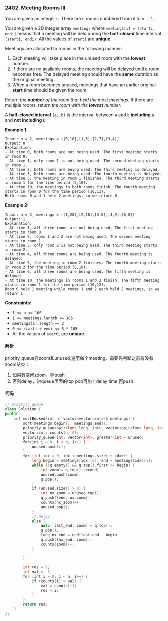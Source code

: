 ### [2402. Meeting Rooms III](https://leetcode.com/problems/meeting-rooms-iii/)

You are given an integer `n`. There are `n` rooms numbered from `0` to `n - 1`.

You are given a 2D integer array `meetings` where `meetings[i] = [starti, endi]` means that a meeting will be held during the **half-closed** time interval `[starti, endi)`. All the values of `starti` are **unique**.

Meetings are allocated to rooms in the following manner:

1. Each meeting will take place in the unused room with the **lowest** number.
2. If there are no available rooms, the meeting will be delayed until a room becomes free. The delayed meeting should have the **same** duration as the original meeting.
3. When a room becomes unused, meetings that have an earlier original **start** time should be given the room.

Return *the **number** of the room that held the most meetings.* If there are multiple rooms, return *the room with the **lowest** number.*

A **half-closed interval** `[a, b)` is the interval between `a` and `b` **including** `a` and **not including** `b`.

 

**Example 1:**

```
Input: n = 2, meetings = [[0,10],[1,5],[2,7],[3,4]]
Output: 0
Explanation:
- At time 0, both rooms are not being used. The first meeting starts in room 0.
- At time 1, only room 1 is not being used. The second meeting starts in room 1.
- At time 2, both rooms are being used. The third meeting is delayed.
- At time 3, both rooms are being used. The fourth meeting is delayed.
- At time 5, the meeting in room 1 finishes. The third meeting starts in room 1 for the time period [5,10).
- At time 10, the meetings in both rooms finish. The fourth meeting starts in room 0 for the time period [10,11).
Both rooms 0 and 1 held 2 meetings, so we return 0. 
```

**Example 2:**

```
Input: n = 3, meetings = [[1,20],[2,10],[3,5],[4,9],[6,8]]
Output: 1
Explanation:
- At time 1, all three rooms are not being used. The first meeting starts in room 0.
- At time 2, rooms 1 and 2 are not being used. The second meeting starts in room 1.
- At time 3, only room 2 is not being used. The third meeting starts in room 2.
- At time 4, all three rooms are being used. The fourth meeting is delayed.
- At time 5, the meeting in room 2 finishes. The fourth meeting starts in room 2 for the time period [5,10).
- At time 6, all three rooms are being used. The fifth meeting is delayed.
- At time 10, the meetings in rooms 1 and 2 finish. The fifth meeting starts in room 1 for the time period [10,12).
Room 0 held 1 meeting while rooms 1 and 2 each held 2 meetings, so we return 1. 
```

 

**Constraints:**

- `1 <= n <= 100`
- `1 <= meetings.length <= 105`
- `meetings[i].length == 2`
- `0 <= starti < endi <= 5 * 105`
- All the values of `starti` are **unique**.

#### 解析

priority_queue存zoom和unused,遍历每个meeting，需要先判断之前有没有zoom结束：

1. 如果有空闲zoom，则push
2. 否则delay，讲queue里面的top pop再加上delay time 再push.

#### 代码

```c++
// priority_queue
class Solution {
public:
    int mostBooked(int n, vector<vector<int>>& meetings) {
        sort(meetings.begin(), meetings.end());
        priority_queue<pair<long long, int>, vector<pair<long long, int>>, greater<pair<long long, int>>> q;
        vector<int> counts(n, 0);
        priority_queue<int, vector<int>, greater<int>> unused;
        for(int i = 0; i < n; i++) {
            unused.push(i);
        }
        for (int idx = 0; idx < meetings.size(); idx++) {
            long begin = meetings[idx][0], end = meetings[idx][1];
            while (!q.empty() && q.top().first <= begin) {
                int zoom = q.top().second;
                unused.push(zoom);
                q.pop();
            }
            if (unused.size() > 0) {
                int nx_zoom = unused.top();
                q.push({end, nx_zoom});
                counts[nx_zoom]++;
                unused.pop();
            }
            // delay
            else {
                auto [last_end, zoom] = q.top();
                q.pop();
                long nx_end = end+last_end - begin;
                q.push({nx_end, zoom});
                counts[zoom]++;
            }

        }
        
        int res = 0;
        int val = -1;
        for (int i = 0; i < n; i++) {
            if (counts[i] > val) {
                val = counts[i];
                res = i;
            }
        }
        return res;
    }
};
```
